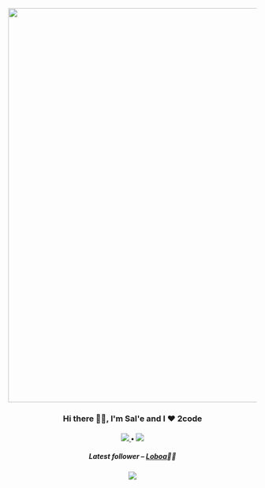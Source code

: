 <div align="center">
 <img src="https://s3.gifyu.com/images/mountain-monks.gif" width="800" />
 
 <h3>Hi there 👋🏿, I'm <b>Sal'e</b> and I ❤️ 2code</h3>
 
 <h4>
  <a href="mailto:mchocho@student.wethinkcode.co.za">
   <img src="https://img.shields.io/badge/%F0%9F%93%A7-mchocho%40student.wethinkcode.co.za-critical" />
  </a>
  • 
  <a href="https://www.linkedin.com/in/malesela-chocho-49a191192/">
   <img src="https://img.shields.io/badge/linkedin-%230077B5.svg?&style=for-the-badge&logo=linkedin&logoColor=white" />
  </a>
 </h4>

 <h5>Latest follower – <a class="follower" href="https://github.com/Loboa" target="_blank">Loboa</a>👋🏿</h5>
 
 ![](https://visitor-badge.glitch.me/badge?page_id=mchocho.mchocho)
  
</div>

<!--
**mchocho/mchocho** is a ✨ _special_ ✨ repository because its `README.md` (this file) appears on your GitHub profile.

Here are some ideas to get you started:

- 🔭 I’m currently working on ...
- 🌱 I’m currently learning ...
- 👯 I’m looking to collaborate on ...
- 🤔 I’m looking for help with ...
- 💬 Ask me about ...
- 📫 How to reach me: ...
- 😄 Pronouns: ...
- ⚡ Fun fact: ...
-->

